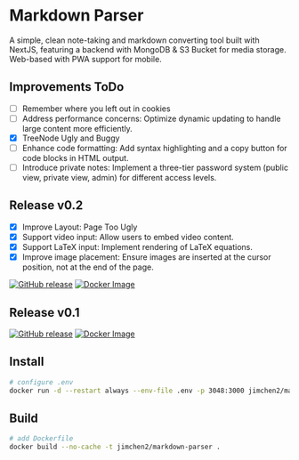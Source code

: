 # Markdown Parser

A simple, clean note-taking and markdown converting tool built with NextJS, featuring a backend with MongoDB & S3 Bucket for media storage. Web-based with PWA support for mobile.

## Improvements ToDo

- [ ] Remember where you left out in cookies
- [ ] Address performance concerns: Optimize dynamic updating to handle large content more efficiently.
- [x] TreeNode Ugly and Buggy
- [ ] Enhance code formatting: Add syntax highlighting and a copy button for code blocks in HTML output.
- [ ] Introduce private notes: Implement a three-tier password system (public view, private view, admin) for different access levels.

## Release v0.2

- [x] Improve Layout: Page Too Ugly
- [x] Support video input: Allow users to embed video content.
- [x] Support LaTeX input: Implement rendering of LaTeX equations.
- [x] Improve image placement: Ensure images are inserted at the cursor position, not at the end of the page.

[![GitHub release](https://img.shields.io/github/v/release/jimchen2/markdown-parser?include_prereleases&logo=github)](https://github.com/jimchen2/markdown-parser/releases/tag/v0.2)
[![Docker Image](https://img.shields.io/badge/Docker-jimchen2%2Fmarkdown--parser-blue?logo=docker)](https://hub.docker.com/r/jimchen2/markdown-parser)

## Release v0.1

[![GitHub release](https://img.shields.io/github/v/release/jimchen2/markdown-parser?include_prereleases&logo=github)](https://github.com/jimchen2/markdown-parser/releases/tag/v0.1)
[![Docker Image](https://img.shields.io/badge/Docker-jimchen2%2Fmarkdown--parser-blue?logo=docker)](https://hub.docker.com/layers/jimchen2/markdown-parser/v0.1/images/sha256-9a3f95ce1323a4b617a1980749997882c01f7bd89871830f4007228787df2af8)

## Install

```sh
# configure .env
docker run -d --restart always --env-file .env -p 3048:3000 jimchen2/markdown-parser:latest
```

## Build

```sh
# add Dockerfile
docker build --no-cache -t jimchen2/markdown-parser .
```
